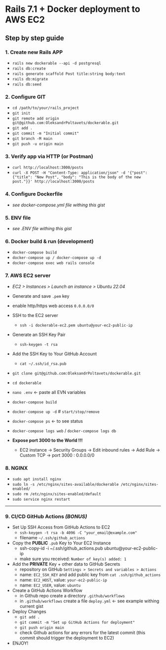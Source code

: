 # Rails 7.1 + Docker deployment to AWS EC2  
## Step by step guide

### 1.  Create new **Rails APP**

- `rails new dockerable --api -d postgresql`
- `rails db:create`
- `rails generate scaffold Post title:string body:text`
- `rails db:migrate`
- `rails db:seed`

### 2.  Configure **GIT**

- `cd /path/to/your/rails_project`
- `git init`
- `git remote add origin git@github.com:OleksandrPoltavets/dockerable.git`
- `git add .`
- `git commit -m "Initial commit"`
- `git branch -M main`
- `git push -u origin main`

### 3.  Verify app via **HTTP** (or Postman)

- `curl http://localhost:3000/posts`
- `curl -X POST -H "Content-Type: application/json" -d '{"post": {"title": "New Post", "body": "This is the body of the new post."}}' http://localhost:3000/posts`

### 4. Configure **Dockerfile**

- *see docker-compose.yml file withing this gist*

### 5. **ENV** file

- *see .ENV file withing this gist*

### 6. **Docker** build & run (development)

- `docker-compose build`
- `docker-compose up / docker-compose up -d`
- `docker-compose exec web rails console`

### 7. **AWS EC2** server

- *EC2 > Instances > Launch an instance > Ubuntu 22.04*
- Generate and save `.pem` key
- enable http/https web access `0.0.0.0/0`

- SSH to the EC2 server
    - `ssh -i dockerable-ec2.pem ubuntu@your-ec2-public-ip`
- Generate an SSH Key Pair
    - `ssh-keygen -t rsa`
- Add the SSH Key to Your GitHub Account
    - `cat ~/.ssh/id_rsa.pub`
- `git clone git@github.com:OleksandrPoltavets/dockerable.git`
- `cd dockerable`
- `nano .env` <- paste all EVN variables
- `docker-compose build`
- `docker-compose up -d` # `start/stop/remove`
- `docker-compose ps` <- to see status
- `docker-compose logs web` / `docker-compose logs db`

- **Expose port 3000 to the World !!!**
  - EC2 instance -> Security Groups -> Edit inbound rules -> Add Rule -> Custom TCP -> port 3000 : 0.0.0.0/0

### 8. NGINX
- `sudo apt install nginx`
- `sudo ln -s /etc/nginx/sites-available/dockerable /etc/nginx/sites-enabled/`
- `sudo rm /etc/nginx/sites-enabled/default`
- `sudo service nginx restart`

---

### 9. CI/CD GitHub Actions *(BONUS)*
- Set Up SSH Access from GitHub Actions to EC2
    - `ssh-keygen -t rsa -b 4096 -C "your_email@example.com"`
    - filename `~/.ssh/github_actions`
- Copy the **PUBLIC** `.pub` Key to Your EC2 Instance
    -  ssh-copy-id -i ~/.ssh/github_actions.pub ubuntu@your-ec2-public-ip
    -  make sure you received: `Number of key(s) added: 1`
- Add the **PRIVATE** Key + other data to GitHub Secrets
    - repository on GitHub `Settings > Secrets and variables > Actions`
    - name: `EC2_SSH_KEY` and add public key from `cat .ssh/github_actions`
    - name: `EC2_HOST`, value: `your-ec2-public-ip`
    - name: `EC2_USER`, value: `ubuntu`
- Create a GitHub Actions Workflow
    - in Github repo create a directory `.github/workflows`
    - in `.github/workflows` create a file `deploy.yml` <- see example withing current gist
- Deploy Changes
    - `git add .`
    - `git commit -m "Set up GitHub Actions for deployment"`
    - `git push origin main`
    - check Github actions for any errors for the latest commit (this commit should trigger the deployment to EC2)
- ENJOY!
